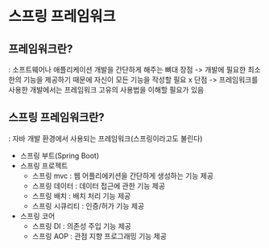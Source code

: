 # 스프링 프레임워크 
## 프레임워크란? 
  : 소프트웨어나 애플리케이션 개발을 간단하게 해주는 뼈대 
 장점 -> 개발에 필요한 최소한의 기능을 제공하기 때문에 자신이 모든 기능을 작성할 필요 x
 단점 -> 프레임워크를 사용한 개발에서는 프레임워크 고유의 사용법을 이해할 필요가 있음
## 스프링 프레임워크란?
  : 자바 개발 환경에서 사용되는 프레임워크(스프링이라고도 불린다)
  - 스프링 부트(Spring Boot)
  - 스프링 프로젝트 
    - 스프링 mvc : 웹 어플리에키션을 간단하게 생성하는 기능 제공
    - 스프링 데이터 : 데이터 접근에 관한 기능 제공
    - 스프링 배치 : 배치 처리 기능 제공
    - 스프링 시큐리티 : 인증/허가 기능 제공
  - 스프링 코어
    - 스프링 DI : 의존성 주입 기능 제공
    - 스프링 AOP : 관점 지향 프로그래밍 기능 제공
    
    
    

